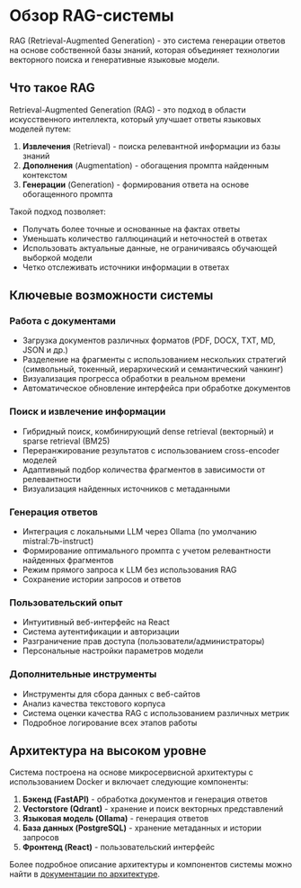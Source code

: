 # Обзор RAG-системы

RAG (Retrieval-Augmented Generation) - это система генерации ответов на основе собственной базы знаний, которая объединяет технологии векторного поиска и генеративные языковые модели.

## Что такое RAG

Retrieval-Augmented Generation (RAG) - это подход в области искусственного интеллекта, который улучшает ответы языковых моделей путем:

1. **Извлечения** (Retrieval) - поиска релевантной информации из базы знаний
2. **Дополнения** (Augmentation) - обогащения промпта найденным контекстом
3. **Генерации** (Generation) - формирования ответа на основе обогащенного промпта

Такой подход позволяет:
- Получать более точные и основанные на фактах ответы
- Уменьшать количество галлюцинаций и неточностей в ответах
- Использовать актуальные данные, не ограничиваясь обучающей выборкой модели
- Четко отслеживать источники информации в ответах

## Ключевые возможности системы

### Работа с документами
- Загрузка документов различных форматов (PDF, DOCX, TXT, MD, JSON и др.)
- Разделение на фрагменты с использованием нескольких стратегий (символьный, токенный, иерархический и семантический чанкинг)
- Визуализация прогресса обработки в реальном времени
- Автоматическое обновление интерфейса при обработке документов

### Поиск и извлечение информации
- Гибридный поиск, комбинирующий dense retrieval (векторный) и sparse retrieval (BM25)
- Переранжирование результатов с использованием cross-encoder моделей
- Адаптивный подбор количества фрагментов в зависимости от релевантности
- Визуализация найденных источников с метаданными

### Генерация ответов
- Интеграция с локальными LLM через Ollama (по умолчанию mistral:7b-instruct)
- Формирование оптимального промпта с учетом релевантности найденных фрагментов
- Режим прямого запроса к LLM без использования RAG
- Сохранение истории запросов и ответов

### Пользовательский опыт
- Интуитивный веб-интерфейс на React
- Система аутентификации и авторизации
- Разграничение прав доступа (пользователи/администраторы)
- Персональные настройки параметров модели

### Дополнительные инструменты
- Инструменты для сбора данных с веб-сайтов
- Анализ качества текстового корпуса
- Система оценки качества RAG с использованием различных метрик
- Подробное логирование всех этапов работы

## Архитектура на высоком уровне

Система построена на основе микросервисной архитектуры с использованием Docker и включает следующие компоненты:

1. **Бэкенд (FastAPI)** - обработка документов и генерация ответов
2. **Vectorstore (Qdrant)** - хранение и поиск векторных представлений
3. **Языковая модель (Ollama)** - генерация ответов
4. **База данных (PostgreSQL)** - хранение метаданных и истории запросов
5. **Фронтенд (React)** - пользовательский интерфейс

Более подробное описание архитектуры и компонентов системы можно найти в [документации по архитектуре](./architecture.md). 